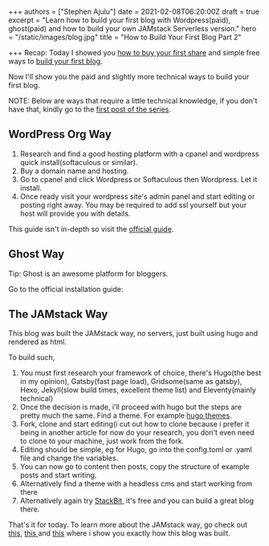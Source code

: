 +++
authors = ["Stephen Ajulu"]
date = 2021-02-08T06:20:00Z
draft = true
excerpt = "Learn how to build your first blog with Wordpress(paid), ghost(paid) and how to build your own JAMstack Serverless version."
hero = "/static/images/blog.jpg"
title = "How to Build Your First Blog Part 2"

+++
Recap: Today I showed you [how to buy your first share](https://ajulusthoughts.stephenajulu.com/post/how-to-buy-your-first-share/) and simple free ways to [build your first blog](https://ajulusthoughts.netlify.app/post/how-to-build-your-first-blog/).

Now I'll show you the paid and slightly more technical ways to build your first blog.

NOTE: Below are ways that require a little technical knowledge, if you don't have that, kindly go to the [first post of the series](https://ajulusthoughts.stephenajulu.com/post/how-to-build-your-first-blog/).

## WordPress Org Way

1. Research and find a good hosting platform with a cpanel and wordpress quick install(softaculous or similar).
2. Buy a domain name and hosting.
3. Go to cpanel and click Wordpress or Softaculous then Wordpress. Let it install.
4. Once ready visit your wordpress site's admin panel and start editing or posting right away. You may be required to add ssl yourself but your host will provide you with details.

This guide isn't in-depth so visit the [official guide](https://wordpress.org/support/article/how-to-install-wordpress/).

## Ghost Way

Tip: Ghost is an awesome platform for bloggers.

Go to the official installation guide: 

## The JAMstack Way

This blog was built the JAMstack way, no servers, just built using hugo and rendered as html.

To build such,

1. You must first research your framework of choice, there's Hugo(the best in my opinion), Gatsby(fast page load), Gridsome(same as gatsby), Hexo, Jekyll(slow build times, excellent theme list) and Eleventy(mainly technical)
2. Once the decision is made, i'll proceed with hugo but the steps are pretty much the same. Find a theme. For example [hugo themes](https://themes.gohugo.io).
3. Fork, clone and start editing(i cut out how to clone because i prefer it being in another article for now do your research, you don't even need to clone to your machine, just work from the fork.
4. Editing should be simple, eg for Hugo, go into the config.toml or .yaml file and change the variables.
5. You can now go to content then posts, copy the structure of example posts and start writing.
6. Alternatively find a theme with a headless cms and start working from there
7. Alternatively again try [StackBit](http://stackbit.com/), it's free and you can build a great blog there.

That's it for today. To learn more about the JAMstack way, go check out [this](https://ajulusthoughts.stephenajulu.com/post/building-a-beautiful-progressive-jamstack-blog-part-1-day-1-to-3/), [this ](https://ajulusthoughts.stephenajulu.com/post/building-a-beautiful-progressive-jamstack-blog-part-2-day-4-to-7/)and [this]() where i show you exactly how this blog was built.